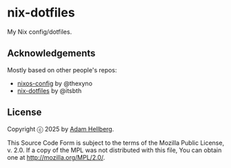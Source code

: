 # nix-dotfiles

My Nix config/dotfiles.

## Acknowledgements

Mostly based on other people's repos:

- [nixos-config][thexyno-nixos-config] by @thexyno
- [nix-dotfiles][itsbth-nix-dotfiles] by @itsbth

## License

Copyright ⓒ 2025 by [Adam Hellberg][sharparam].

This Source Code Form is subject to the terms of the Mozilla Public
License, v. 2.0. If a copy of the MPL was not distributed with this
file, You can obtain one at http://mozilla.org/MPL/2.0/.

[sharparam]: https://sharparam.com
[thexyno-nixos-config]: https://github.com/thexyno/nixos-config
[itsbth-nix-dotfiles]: https://github.com/itsbth/nix-dotfiles
